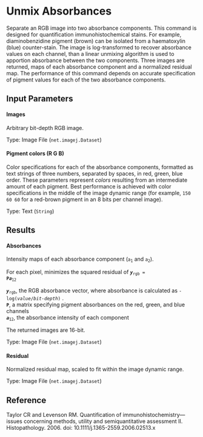 Unmix Absorbances
=================

Separate an RGB image into two absorbance components.
This command is designed for quantification immunohistochemical
stains. For example, diaminobenzidine pigment (brown) can
be isolated from a haematoxylin (blue) counter-stain.
The image is log-transformed to recover absorbance values
on each channel, than a linear unmixing algorithm is used
to apportion absorbance between the two components.
Three images are returned, maps of each absorbance component
and a normalized residual map. The performance of this
command depends on accurate specification of pigment
values for each of the two absorbance components.

Input Parameters
----------------

#### Images

Arbitrary bit-depth RGB image.

Type: Image File (`net.imagej.Dataset`)

#### Pigment colors (R G B)

Color specifications for each of the absorbance components,
formatted as text strings of three numbers, separated by spaces,
in red, green, blue order. These parameters represent
*colors* resulting from an intermediate amount of each pigment.
Best performance is achieved with color specifications
in the middle of the image dynamic range (for example,
`150 60 60` for a red-brown pigment in an 8 bits per channel image).

Type: Text (`String`)

Results
-------

#### Absorbances

Intensity maps of each absorbance component
(<code>a<sub>1</sub></code> and <code>a<sub>2</sub></code>).

For each pixel, minimizes the squared residual of
<code><i><b>y</b></i><sub>rgb</sub> = <b>P</b><i><b>a</b></i><sub>12</sub></code>

<code><i><b>y</b></i><sub>rgb</sub></code>, the RGB absorbance vector,
where absorbance is calculated as <code>-log(<i>value</i>/<i>bit-depth</i>)</code> .    
<code><b>P</b></code>, a matrix specifying pigment absorbances on the red, green, and blue channels     
<code><i><b>a</b></i><sub>12</sub></code>, the absorbance intensity of each component

The returned images are 16-bit.

Type: Image File (`net.imagej.Dataset`)

#### Residual

Normalized residual map, scaled to fit within the image dynamic range.

Type: Image File (`net.imagej.Dataset`)

Reference
----------

Taylor CR and Levenson RM.
Quantification of immunohistochemistry&mdash;issues concerning methods,
utility and semiquantitative assessment II. Histopathology.
2006. doi: 10.1111/j.1365-2559.2006.02513.x
